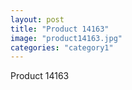 ```yaml
---
layout: post
title: "Product 14163"
image: "product14163.jpg"
categories: "category1"
---
```

Product 14163
